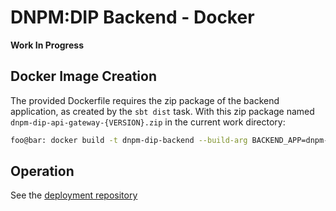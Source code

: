 # DNPM:DIP Backend - Docker

**Work In Progress**

## Docker Image Creation

The provided Dockerfile requires the zip package of the backend application, as created by the `sbt dist` task.
With this zip package named `dnpm-dip-api-gateway-{VERSION}.zip` in the current work directory:

```bash
foo@bar: docker build -t dnpm-dip-backend --build-arg BACKEND_APP=dnpm-dip-api-gateway-{VERSION} .
```

## Operation

See the [deployment repository](https://github.com/KohlbacherLab/dnpm-dip-deployment)

